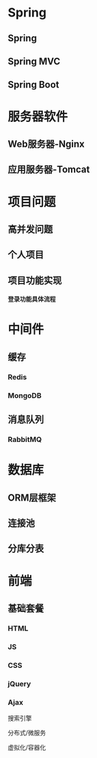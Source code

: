 # Spring

## Spring

## Spring MVC

## Spring Boot



# 服务器软件

## Web服务器-Nginx

## 应用服务器-Tomcat





# 项目问题

## 高并发问题

## 个人项目

## 项目功能实现

#### 登录功能具体流程





# 中间件

## 缓存

### Redis

### MongoDB

## 消息队列

### RabbitMQ



# 数据库

## ORM层框架

## 连接池

## 分库分表



# 前端

## 基础套餐

### HTML

### JS

### CSS

### jQuery

### Ajax





搜索引擎

分布式/微服务

虚拟化/容器化

